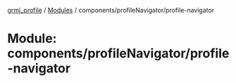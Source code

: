 [grmj_profile](../README.md) / [Modules](../modules.md) / components/profileNavigator/profile-navigator

# Module: components/profileNavigator/profile-navigator
